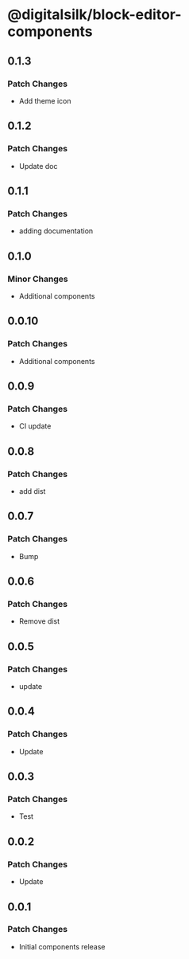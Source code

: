 # @digitalsilk/block-editor-components

## 0.1.3

### Patch Changes

- Add theme icon

## 0.1.2

### Patch Changes

- Update doc

## 0.1.1

### Patch Changes

- adding documentation

## 0.1.0

### Minor Changes

- Additional components

## 0.0.10

### Patch Changes

- Additional components

## 0.0.9

### Patch Changes

- CI update

## 0.0.8

### Patch Changes

- add dist

## 0.0.7

### Patch Changes

- Bump

## 0.0.6

### Patch Changes

- Remove dist

## 0.0.5

### Patch Changes

- update

## 0.0.4

### Patch Changes

- Update

## 0.0.3

### Patch Changes

- Test

## 0.0.2

### Patch Changes

- Update

## 0.0.1

### Patch Changes

- Initial components release
